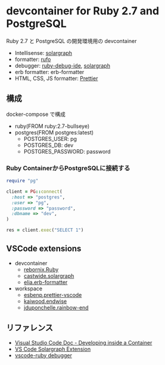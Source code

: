 # devcontainer for Ruby 2.7 and PostgreSQL

Ruby 2.7 と PostgreSQL の開発環境用の devcontainer

- Intellisense: [solargraph](https://github.com/castwide/solargraph)
- formatter: [rufo](https://github.com/ruby-formatter/rufo)
- debugger: [ruby-debug-ide](https://github.com/ruby-debug/ruby-debug-ide), [solargraph](https://github.com/castwide/solargraph)
- erb formatter: erb-formatter
- HTML, CSS, JS formatter: [Prettier](https://prettier.io/)

## 構成

docker-compose で構成

- ruby(FROM ruby:2.7-bullseye)
- postgres(FROM postgres:latest)
  - POSTGRES_USER: pg
  - POSTGRES_DB: dev
  - POSTGRES_PASSWORD: password

### Ruby ContainerからPostgreSQLに接続する
```ruby
require "pg"

client = PG::connect(
  :host => "postgres",
  :user => "pg",
  :password => "password",
  :dbname => "dev",
)

res = client.exec("SELECT 1")
```

## VSCode extensions

- devcontainer
  - [rebornix.Ruby](https://marketplace.visualstudio.com/items?itemName=rebornix.Ruby)
  - [castwide.solargraph](https://marketplace.visualstudio.com/items?itemName=castwide.solargraph)
  - [elia.erb-formatter](https://marketplace.visualstudio.com/items?itemName=elia.erb-formatter)
- workspace
  - [esbenp.prettier-vscode](https://marketplace.visualstudio.com/items?itemName=esbenp.prettier-vscode)
  - [kaiwood.endwise](https://marketplace.visualstudio.com/items?itemName=kaiwood.endwise)
  - [jduponchelle.rainbow-end](https://marketplace.visualstudio.com/items?itemName=jduponchelle.rainbow-end)

## リファレンス

- [Visual Studio Code Doc - Developing inside a Container](https://code.visualstudio.com/docs/remote/containers)
- [VS Code Solargraph Extension](https://github.com/castwide/vscode-solargraph)
- [vscode-ruby debugger](https://github.com/rubyide/vscode-ruby/blob/main/docs/debugger.md)
